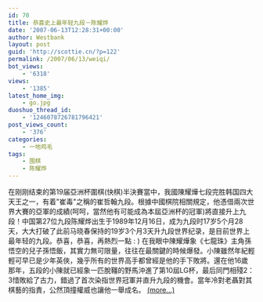 ```yaml
---
id: 70
title: 恭喜史上最年轻九段－陈耀烨
date: '2007-06-13T12:28:31+00:00'
author: Westbank
layout: post
guid: 'http://scottie.cn/?p=122'
permalink: /2007/06/13/weiqi/
bot_views:
    - '6318'
views:
    - '1385'
latest_home_img:
    - go.jpg
duoshuo_thread_id:
    - '1246078726781796421'
post_views_count:
    - '376'
categories:
    - 一地鸡毛
tags:
    - 围棋
    - 陈耀烨
---
```


在刚刚结束的第19届亞洲杯圍棋(快棋)半決賽當中，我國陳耀燁七段完胜韩国四大天王之一，有着"崔毒"之稱的崔哲翰九段。根據中國棋院相關規定，他憑借兩次世界大賽的亞軍的成績(呵呵，當然他有可能成為本屆亞洲杯的冠軍)將直接升上九段！中国第27位九段陈耀烨出生于1989年12月16日，成为九段时17岁5个月28天，大大打破了此前马晓春保持的19岁3个月3天升九段世界纪录，是目前世界上最年轻的九段。恭喜，恭喜，再熱烈一點 : ) 在我眼中陳耀燁象《七龍珠》主角孫悟空的兒子孫悟飯，其實力無可限量，往往在最關鍵的時候爆發。小陳雖然年紀輕輕可早已是少年英俠，幾乎所有的世界高手都曾經是他的手下敗將。還在他16歲那年，五段的小陳就已經象一匹脫韁的野馬沖進了第10屆LG杯，最后同門相殘2：3惜敗給了古力，錯過了首次染指世界冠軍并直升九段的機會。當年冷對老聶對其棋藝的指責，公然頂撞權威也讓他一舉成名。 [<span aria-label="Continue reading 恭喜史上最年轻九段－陈耀烨">(more…)</span>](http://farbank.net/2007/06/13/weiqi/#more-70)